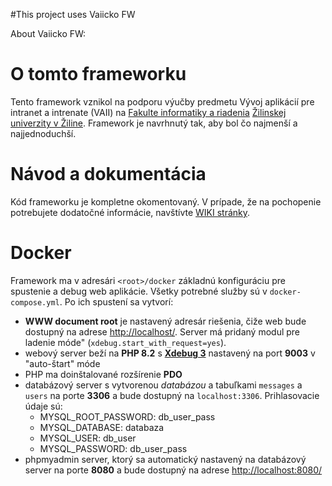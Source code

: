#This project uses Vaiicko FW

About Vaiicko FW:

# O tomto frameworku

Tento framework vznikol na podporu výučby predmetu Vývoj aplikácií pre intranet a intrenate (VAII)
na [Fakulte informatiky a riadenia](https://www.fri.uniza.sk/) [Žilinskej univerzity v Žiline](https://www.uniza.sk/). Framework je navrhnutý tak, aby bol čo
najmenší a najjednoduchší.

# Návod a dokumentácia

Kód frameworku je kompletne okomentovaný. V prípade, že na pochopenie potrebujete dodatočné informácie,
navštívte [WIKI stránky](https://github.com/thevajko/vaiicko/wiki).

# Docker

Framework ma v adresári `<root>/docker` základnú konfiguráciu pre spustenie a debug web aplikácie. Všetky potrebné služby sú v `docker-compose.yml`. Po ich spustení sa vytvorí:

- __WWW document root__ je nastavený adresár riešenia, čiže web bude dostupný na adrese [http://localhost/](http://localhost/). Server má pridaný modul pre
  ladenie móde" (`xdebug.start_with_request=yes`).
- webový server beží na __PHP 8.2__ s [__Xdebug 3__](https://xdebug.org/) nastavený na port __9003__ v "auto-štart" móde
- PHP ma doinštalované rozšírenie __PDO__
- databázový server s vytvorenou _databázou_ a tabuľkami `messages` a `users` na porte __3306__ a bude dostupný na `localhost:3306`. Prihlasovacie údaje sú:
    - MYSQL_ROOT_PASSWORD: db_user_pass
    - MYSQL_DATABASE: databaza
    - MYSQL_USER: db_user
    - MYSQL_PASSWORD: db_user_pass
- phpmyadmin server, ktorý sa automatický nastavený na databázový server na porte __8080__ a bude dostupný na
  adrese [http://localhost:8080/](http://localhost:8080/)

